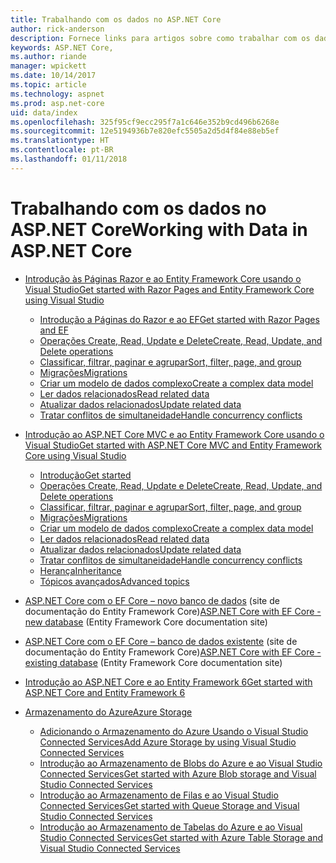 ```yaml
---
title: Trabalhando com os dados no ASP.NET Core
author: rick-anderson
description: Fornece links para artigos sobre como trabalhar com os dados. Muitos usam o Entity Framework Core.
keywords: ASP.NET Core,
ms.author: riande
manager: wpickett
ms.date: 10/14/2017
ms.topic: article
ms.technology: aspnet
ms.prod: asp.net-core
uid: data/index
ms.openlocfilehash: 325f95cf9ecc295f7a1c646e352b9cd496b6268e
ms.sourcegitcommit: 12e5194936b7e820efc5505a2d5d4f84e88eb5ef
ms.translationtype: HT
ms.contentlocale: pt-BR
ms.lasthandoff: 01/11/2018
---
```

# <a name="working-with-data-in-aspnet-core"></a><span data-ttu-id="46d22-105">Trabalhando com os dados no ASP.NET Core</span><span class="sxs-lookup"><span data-stu-id="46d22-105">Working with Data in ASP.NET Core</span></span> 

* [<span data-ttu-id="46d22-106">Introdução às Páginas Razor e ao Entity Framework Core usando o Visual Studio</span><span class="sxs-lookup"><span data-stu-id="46d22-106">Get started with Razor Pages and Entity Framework Core using Visual Studio</span></span>](xref:data/ef-rp/index)

   * [<span data-ttu-id="46d22-107">Introdução a Páginas do Razor e ao EF</span><span class="sxs-lookup"><span data-stu-id="46d22-107">Get started with Razor Pages and EF</span></span>](xref:data/ef-rp/intro)
   * [<span data-ttu-id="46d22-108">Operações Create, Read, Update e Delete</span><span class="sxs-lookup"><span data-stu-id="46d22-108">Create, Read, Update, and Delete operations</span></span>](xref:data/ef-rp/crud)
   * [<span data-ttu-id="46d22-109">Classificar, filtrar, paginar e agrupar</span><span class="sxs-lookup"><span data-stu-id="46d22-109">Sort, filter, page, and group</span></span>](xref:data/ef-rp/sort-filter-page)
   * [<span data-ttu-id="46d22-110">Migrações</span><span class="sxs-lookup"><span data-stu-id="46d22-110">Migrations</span></span>](xref:data/ef-rp/migrations)
   * [<span data-ttu-id="46d22-111">Criar um modelo de dados complexo</span><span class="sxs-lookup"><span data-stu-id="46d22-111">Create a complex data model</span></span>](xref:data/ef-rp/complex-data-model)
   * [<span data-ttu-id="46d22-112">Ler dados relacionados</span><span class="sxs-lookup"><span data-stu-id="46d22-112">Read related data</span></span>](xref:data/ef-rp/read-related-data)
   * [<span data-ttu-id="46d22-113">Atualizar dados relacionados</span><span class="sxs-lookup"><span data-stu-id="46d22-113">Update related data</span></span>](xref:data/ef-rp/update-related-data)
   * [<span data-ttu-id="46d22-114">Tratar conflitos de simultaneidade</span><span class="sxs-lookup"><span data-stu-id="46d22-114">Handle concurrency conflicts</span></span>](xref:data/ef-rp/concurrency)

*   [<span data-ttu-id="46d22-115">Introdução ao ASP.NET Core MVC e ao Entity Framework Core usando o Visual Studio</span><span class="sxs-lookup"><span data-stu-id="46d22-115">Get started with ASP.NET Core MVC and Entity Framework Core using Visual Studio</span></span>](ef-mvc/index.md)
    *   [<span data-ttu-id="46d22-116">Introdução</span><span class="sxs-lookup"><span data-stu-id="46d22-116">Get started</span></span>](ef-mvc/intro.md)
    *   [<span data-ttu-id="46d22-117">Operações Create, Read, Update e Delete</span><span class="sxs-lookup"><span data-stu-id="46d22-117">Create, Read, Update, and Delete operations</span></span>](xref:data/ef-mvc/crud)
    *   [<span data-ttu-id="46d22-118">Classificar, filtrar, paginar e agrupar</span><span class="sxs-lookup"><span data-stu-id="46d22-118">Sort, filter, page, and group</span></span>](xref:data/ef-mvc/sort-filter-page)
    *   [<span data-ttu-id="46d22-119">Migrações</span><span class="sxs-lookup"><span data-stu-id="46d22-119">Migrations</span></span>](xref:data/ef-mvc/migrations)
    *   [<span data-ttu-id="46d22-120">Criar um modelo de dados complexo</span><span class="sxs-lookup"><span data-stu-id="46d22-120">Create a complex data model</span></span>](ef-mvc/complex-data-model.md)
    *   [<span data-ttu-id="46d22-121">Ler dados relacionados</span><span class="sxs-lookup"><span data-stu-id="46d22-121">Read related data</span></span>](ef-mvc/read-related-data.md)
    *   [<span data-ttu-id="46d22-122">Atualizar dados relacionados</span><span class="sxs-lookup"><span data-stu-id="46d22-122">Update related data</span></span>](ef-mvc/update-related-data.md)
    *   [<span data-ttu-id="46d22-123">Tratar conflitos de simultaneidade</span><span class="sxs-lookup"><span data-stu-id="46d22-123">Handle concurrency conflicts</span></span>](ef-mvc/concurrency.md)
    *   [<span data-ttu-id="46d22-124">Herança</span><span class="sxs-lookup"><span data-stu-id="46d22-124">Inheritance</span></span>](ef-mvc/inheritance.md)
    *   [<span data-ttu-id="46d22-125">Tópicos avançados</span><span class="sxs-lookup"><span data-stu-id="46d22-125">Advanced topics</span></span>](ef-mvc/advanced.md)
* <span data-ttu-id="46d22-126">[ASP.NET Core com o EF Core – novo banco de dados](https://docs.microsoft.com/ef/core/get-started/aspnetcore/new-db) (site de documentação do Entity Framework Core)</span><span class="sxs-lookup"><span data-stu-id="46d22-126">[ASP.NET Core with EF Core - new database](https://docs.microsoft.com/ef/core/get-started/aspnetcore/new-db) (Entity Framework Core documentation site)</span></span>
* <span data-ttu-id="46d22-127">[ASP.NET Core com o EF Core – banco de dados existente](https://docs.microsoft.com/ef/core/get-started/aspnetcore/existing-db) (site de documentação do Entity Framework Core)</span><span class="sxs-lookup"><span data-stu-id="46d22-127">[ASP.NET Core with EF Core - existing database](https://docs.microsoft.com/ef/core/get-started/aspnetcore/existing-db) (Entity Framework Core documentation site)</span></span>
*   [<span data-ttu-id="46d22-128">Introdução ao ASP.NET Core e ao Entity Framework 6</span><span class="sxs-lookup"><span data-stu-id="46d22-128">Get started with ASP.NET Core and Entity Framework 6</span></span>](entity-framework-6.md)
*   [<span data-ttu-id="46d22-129">Armazenamento do Azure</span><span class="sxs-lookup"><span data-stu-id="46d22-129">Azure Storage</span></span>](azure-storage/index.md)
    *   [<span data-ttu-id="46d22-130">Adicionando o Armazenamento do Azure Usando o Visual Studio Connected Services</span><span class="sxs-lookup"><span data-stu-id="46d22-130">Add Azure Storage by using Visual Studio Connected Services</span></span>](https://azure.microsoft.com/documentation/articles/vs-azure-tools-connected-services-storage/)
    *   [<span data-ttu-id="46d22-131">Introdução ao Armazenamento de Blobs do Azure e ao Visual Studio Connected Services</span><span class="sxs-lookup"><span data-stu-id="46d22-131">Get started with Azure Blob storage and Visual Studio Connected Services</span></span>](https://azure.microsoft.com/documentation/articles/vs-storage-aspnet5-getting-started-blobs/)
    *   [<span data-ttu-id="46d22-132">Introdução ao Armazenamento de Filas e ao Visual Studio Connected Services</span><span class="sxs-lookup"><span data-stu-id="46d22-132">Get started with Queue Storage and Visual Studio Connected Services</span></span>](https://azure.microsoft.com/documentation/articles/vs-storage-aspnet5-getting-started-queues/)
    *   [<span data-ttu-id="46d22-133">Introdução ao Armazenamento de Tabelas do Azure e ao Visual Studio Connected Services</span><span class="sxs-lookup"><span data-stu-id="46d22-133">Get started with Azure Table Storage and Visual Studio Connected Services</span></span>](https://azure.microsoft.com/documentation/articles/vs-storage-aspnet5-getting-started-tables/)

